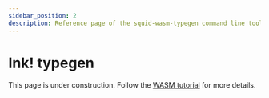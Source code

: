```yaml
---
sidebar_position: 2
description: Reference page of the squid-wasm-typegen command line tool
---
```


# Ink! typegen

This page is under construction. Follow the [WASM tutorial](/tutorials/create-a-wasm-processing-squid) for more details.